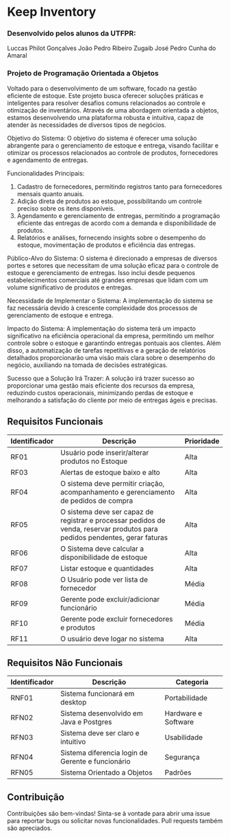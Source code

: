 # Keep Inventory

### Desenvolvido pelos alunos da UTFPR:
Luccas Philot Gonçalves
João Pedro Ribeiro Zugaib
José Pedro Cunha do Amaral

### Projeto de Programação Orientada a Objetos 
Voltado para o desenvolvimento de um software, focado na gestão eficiente de estoque. Este projeto busca oferecer soluções práticas e inteligentes para resolver desafios comuns relacionados ao controle e otimização de inventários. Através de uma abordagem orientada a objetos, estamos desenvolvendo uma plataforma robusta e intuitiva, capaz de atender às necessidades de diversos tipos de negócios.

 Objetivo do Sistema:
O objetivo do sistema é oferecer uma solução abrangente para o gerenciamento de estoque e entrega, visando facilitar e otimizar os processos relacionados ao controle de produtos, fornecedores e agendamento de entregas.

Funcionalidades Principais:
1. Cadastro de fornecedores, permitindo registros tanto para fornecedores mensais quanto anuais.
2. Adição direta de produtos ao estoque, possibilitando um controle preciso sobre os itens disponíveis.
3. Agendamento e gerenciamento de entregas, permitindo a programação eficiente das entregas de acordo com a demanda e disponibilidade de produtos.
4. Relatórios e análises, fornecendo insights sobre o desempenho do estoque, movimentação de produtos e eficiência das entregas.

Público-Alvo do Sistema:
O sistema é direcionado a empresas de diversos portes e setores que necessitam de uma solução eficaz para o controle de estoque e gerenciamento de entregas. Isso inclui desde pequenos estabelecimentos comerciais até grandes empresas que lidam com um volume significativo de produtos e entregas.

Necessidade de Implementar o Sistema:
A implementação do sistema se faz necessária devido à crescente complexidade dos processos de gerenciamento de estoque e entrega.

Impacto do Sistema:
A implementação do sistema terá um impacto significativo na eficiência operacional da empresa, permitindo um melhor controle sobre o estoque e garantindo entregas pontuais aos clientes. Além disso, a automatização de tarefas repetitivas e a geração de relatórios detalhados proporcionarão uma visão mais clara sobre o desempenho do negócio, auxiliando na tomada de decisões estratégicas.

Sucesso que a Solução Irá Trazer:
A solução irá trazer sucesso ao proporcionar uma gestão mais eficiente dos recursos da empresa, reduzindo custos operacionais, minimizando perdas de estoque e melhorando a satisfação do cliente por meio de entregas ágeis e precisas.

## Requisitos Funcionais

| Identificador | Descrição | Prioridade |
|--|--|--| 
|RF01|Usuário pode inserir/alterar produtos no Estoque |Alta| |RF02|Usuário pode inserir/alterar fornecedores|Alta| 
|RF03|Alertas de estoque baixo e alto|Alta| 
|RF04| O sistema deve permitir criação, acompanhamento e gerenciamento de pedidos de compra |Alta| 
|RF05| O sistema deve ser capaz de registrar e processar pedidos de venda, reservar produtos para pedidos pendentes, gerar faturas |Alta| 
|RF06|O Sistema deve calcular a disponibilidade de estoque|Alta| 
|RF07| Listar estoque e quantidades |Alta| 
|RF08| O Usuário pode ver lista de fornecedor |Média| 
|RF09| Gerente pode excluir/adicionar funcionário |Média| 
|RF10| Gerente pode excluir fornecedores e produtos |Média| 
|RF11| O usuário deve logar no sistema|Alta|

## Requisitos Não Funcionais

|Identificador|Descrição|Categoria|
|-|-|-|
|RNF01|Sistema funcionará em desktop|Portabilidade|
|RFN02|Sistema desenvolvido em Java e Postgres|Hardware e Software|
|RFN03|Sistema deve ser claro e intuitivo|Usabilidade|
|RFN04|Sistema diferencia login de Gerente e funcionário|Segurança|
|RFN05|Sistema Orientado a Objetos|Padrões|


## Contribuição 
Contribuições são bem-vindas! Sinta-se à vontade para abrir uma issue para reportar bugs ou solicitar novas funcionalidades. Pull requests também são apreciados.
